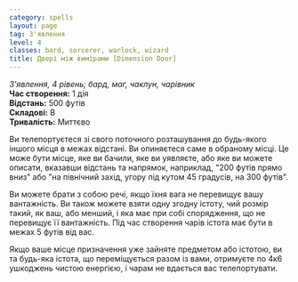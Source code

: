 ```yaml
---
category: spells
layout: page
tag: З'явлення
level: 4
classes: bard, sorcerer, warlock, wizard
title: Двері між вимірами [Dimension Door]
---
```


_З'явлення, 4 рівень; бард, маг, чаклун, чарівник_     
**Час створення:** 1 дія    
**Відстань:** 500 футів    
**Складові:** В    
**Тривалість:** Миттєво    

Ви телепортуєтеся зі свого поточного розташування до будь-якого іншого місця в межах відстані. Ви опиняєтеся саме в обраному місці. Це може бути місце, яке ви бачили, яке ви уявляєте, або яке ви можете описати, вказавши відстань та напрямок, наприклад, "200 футів прямо вниз" або "на північний захід, угору під кутом 45 градусів, на 300 футів".    

Ви можете брати з собою речі, якщо їхня вага не перевищує вашу вантажність. Ви також можете взяти одну згодну істоту, чий розмір такий, як ваш, або менший, і яка має при собі спорядження, що не перевищує її вантажність. Під час створення чарів істота має бути в межах 5 футів від вас.    

Якщо ваше місце призначення уже зайняте предметом або істотою, ви та будь-яка істота, що переміщується разом із вами, отримуєте по 4к6 ушкоджень чистою енергією, і чарам не вдається вас телепортувати. 

